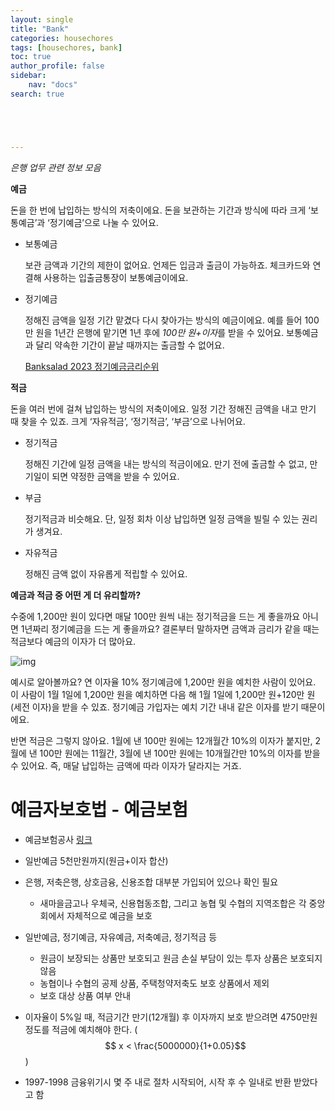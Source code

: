 ```yaml
---
layout: single
title: "Bank"
categories: housechores
tags: [housechores, bank]
toc: true
author_profile: false
sidebar:
    nav: "docs"
search: true





---
```


*은행 업무 관련 정보 모음*



**예금**

돈을 한 번에 납입하는 방식의 저축이에요. 돈을 보관하는 기간과 방식에 따라 크게 ‘보통예금’과 ‘정기예금’으로 나눌 수 있어요.

- 보통예금

  보관 금액과 기간의 제한이 없어요. 언제든 입금과 출금이 가능하죠. 체크카드와 연결해 사용하는 입출금통장이 보통예금이에요.

- 정기예금

  정해진 금액을 일정 기간 맡겼다 다시 찾아가는 방식의 예금이에요. 예를 들어 100만 원을 1년간 은행에 맡기면 1년 후에 *100만 원+이자*를 받을 수 있어요. 보통예금과 달리 약속한 기간이 끝날 때까지는 출금할 수 없어요.

  [Banksalad 2023 정기예금금리순위](https://www.banksalad.com/articles/%EA%B8%88%EB%A6%AC-%EB%86%92%EC%9D%80-%EC%A0%80%EC%B6%95%EC%9D%80%ED%96%89-%EC%98%88%EC%A0%81%EA%B8%88-%EC%B6%94%EC%B2%9C)



**적금**

돈을 여러 번에 걸쳐 납입하는 방식의 저축이에요. 일정 기간 정해진 금액을 내고 만기 때 찾을 수 있죠. 크게 ‘자유적금’, ‘정기적금’, ‘부금’으로 나뉘어요.

- 정기적금

  정해진 기간에 일정 금액을 내는 방식의 적금이에요. 만기 전에 출금할 수 없고, 만기일이 되면 약정한 금액을 받을 수 있어요.

- 부금

  정기적금과 비슷해요. 단, 일정 회차 이상 납입하면 일정 금액을 빌릴 수 있는 권리가 생겨요.

- 자유적금

  정해진 금액 없이 자유롭게 적립할 수 있어요.



**예금과 적금 중 어떤 게 더 유리할까?**

수중에 1,200만 원이 있다면 매달 100만 원씩 내는 정기적금을 드는 게 좋을까요 아니면 1년짜리 정기예금을 드는 게 좋을까요? 결론부터 말하자면 금액과 금리가 같을 때는 적금보다 예금의 이자가 더 많아요.

![img](https://og.kakaobank.io/view/c705347e-28b3-4bf9-8950-fa3ed77e7210)

예시로 알아볼까요? 연 이자율 10% 정기예금에 1,200만 원을 예치한 사람이 있어요. 이 사람이 1월 1일에 1,200만 원을 예치하면 다음 해 1월 1일에 1,200만 원+120만 원(세전 이자)을 받을 수 있죠. 정기예금 가입자는 예치 기간 내내 같은 이자를 받기 때문이에요.

반면 적금은 그렇지 않아요. 1월에 낸 100만 원에는 12개월간 10%의 이자가 붙지만, 2월에 낸 100만 원에는 11월간, 3월에 낸 100만 원에는 10개월간만 10%의 이자를 받을 수 있어요. 즉, 매달 납입하는 금액에 따라 이자가 달라지는 거죠.





# 예금자보호법 - 예금보험

- 예금보험공사 [링크](https://www.kdic.or.kr/media/img_data.do)
- 일반예금 5천만원까지(원금+이자 합산)

- 은행, 저축은행, 상호금융, 신용조합 대부분 가입되어 있으나 확인 필요
  - 새마을금고나 우체국, 신용협동조합, 그리고 농협 및 수협의 지역조합은 각 중앙회에서 자체적으로 예금을 보호
- 일반예금, 정기예금, 자유예금, 저축예금, 정기적금 등
  - 원금이 보장되는 상품만 보호되고 원금 손실 부담이 있는 투자 상품은 보호되지 않음
  - 농협이나 수협의 공제 상품, 주택청약저축도 보호 상품에서 제외
  - 보호 대상 상품 여부 안내
- 이자율이 5%일 때, 적금기간 만기(12개월) 후 이자까지 보호 받으려면 4750만원 정도를 적금에 예치해야 한다. ($$ x < \frac{5000000}{1+0.05}$$)
- 1997-1998 금융위기시 몇 주 내로 절차 시작되어, 시작 후 수 일내로 반환 받았다고 함